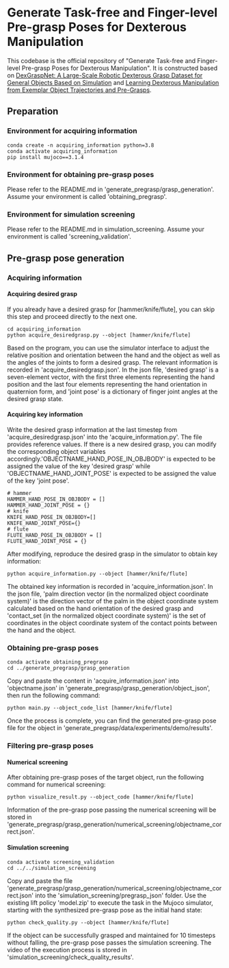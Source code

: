 # Generate Task-free and Finger-level Pre-grasp Poses for Dexterous Manipulation
This codebase is the official repository of "Generate Task-free and Finger-level Pre-grasp Poses for Dexterous Manipulation". It is constructed based on [DexGraspNet: A Large-Scale Robotic Dexterous Grasp Dataset for General Objects Based on Simulation](https://github.com/PKU-EPIC/DexGraspNet) and [Learning Dexterous Manipulation from Exemplar Object Trajectories and Pre-Grasps](https://github.com/facebookresearch/TCDM).
## Preparation
### Environment for acquiring information
```
conda create -n acquiring_information python=3.8
conda activate acquiring_information
pip install mujoco==3.1.4
```
### Environment for obtaining pre-grasp poses
Please refer to the README.md in 'generate_pregrasp/grasp_generation'. Assume your environment is called 'obtaining_pregrasp'.
### Environment for simulation screening
Please refer to the README.md in simulation_screening. Assume your environment is called 'screening_validation'.
## Pre-grasp pose generation
### Acquiring information
#### Acquiring desired grasp
If you already have a desired grasp for [hammer/knife/flute], you can skip this step and proceed directly to the next one.
```
cd acquiring_information
python acquire_desiredgrasp.py --object [hammer/knife/flute]
```
Based on the program, you can use the simulator interface to adjust the relative position and orientation between the hand and the object as well as the angles of the joints to form a desired grasp. The relevant information is recorded in 'acquire_desiredgrasp.json'. In the json file, 'desired grasp' is a seven-element vector, with the first three elements representing the hand position and the last four elements representing the hand orientation in quaternion form, and 'joint pose' is a dictionary of finger joint angles at the desired grasp state.

#### Acquiring key information
Write the desired grasp information at the last timestep from 'acquire_desiredgrasp.json' into the 'acquire_information.py'. The file provides reference values. If there is a new desired grasp, you can modify the corresponding object variables accordingly.'OBJECTNAME_HAND_POSE_IN_OBJBODY' is expected to be assigned the value of the key 'desired grasp' while 'OBJECTNAME_HAND_JOINT_POSE' is expected to be assigned the value of the key 'joint pose'.
```
# hammer
HAMMER_HAND_POSE_IN_OBJBODY = []
HAMMER_HAND_JOINT_POSE = {}
# knife
KNIFE_HAND_POSE_IN_OBJBODY=[]
KNIFE_HAND_JOINT_POSE={}
# flute
FLUTE_HAND_POSE_IN_OBJBODY = []
FLUTE_HAND_JOINT_POSE = {}
```
After modifying, reproduce the desired grasp in the simulator to obtain key information:
```
python acquire_information.py --object [hammer/knife/flute]
```
The obtained key information is recorded in 'acquire_information.json'. In the json file, 'palm direction vector (in the normalized object coordinate system)' is the direction vector of the palm in the object coordinate system calculated based on the hand orientation of the desired grasp and 'contact_set (in the normalized object coordinate system)' is the set of coordinates in the object coordinate system of the contact points between the hand and the object.

### Obtaining pre-grasp poses
```
conda activate obtaining_pregrasp
cd ../generate_pregrasp/grasp_generation
```
Copy and paste the content in 'acquire_information.json' into 'objectname.json' in 'generate_pregrasp/grasp_generation/object_json', then run the following command:
```
python main.py --object_code_list [hammer/knife/flute]
```
Once the process is complete, you can find the generated pre-grasp pose file for the object in 'generate_pregrasp/data/experiments/demo/results'.
### Filtering pre-grasp poses
#### Numerical screening
After obtaining pre-grasp poses of the target object, run the following command for numerical screening:
```
python visualize_result.py --object_code [hammer/knife/flute]
```
Information of the pre-grasp pose passing the numerical screening will be stored in 'generate_pregrasp/grasp_generation/numerical_screening/objectname_correct.json'.
#### Simulation screening
```
conda activate screening_validation
cd ../../simulation_screening
```
Copy and paste the file 'generate_pregrasp/grasp_generation/numerical_screening/objectname_correct.json' into the 'simulation_screening/pregrasp_json' folder. Use the existing lift policy 'model.zip' to execute the task in the Mujoco simulator, starting with the synthesized pre-grasp pose as the initial hand state:
```
python check_quality.py --object [hammer/knife/flute]
```
If the object can be successfully grasped and maintained for 10 timesteps without falling, the pre-grasp pose passes the simulation screening.
The video of the execution process is stored in 'simulation_screening/check_quality_results'.
